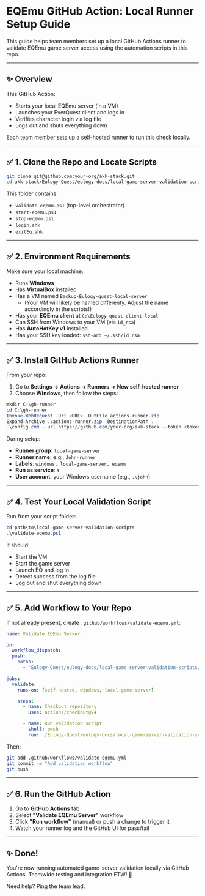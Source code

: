 # EQEmu GitHub Action: Local Runner Setup Guide

This guide helps team members set up a local GitHub Actions runner to validate EQEmu game server access using the automation scripts in this repo.

---

## ✨ Overview
This GitHub Action:
- Starts your local EQEmu server (in a VM)
- Launches your EverQuest client and logs in
- Verifies character login via log file
- Logs out and shuts everything down

Each team member sets up a self-hosted runner to run this check locally.

---

## ✅ 1. Clone the Repo and Locate Scripts

```bash
git clone git@github.com:your-org/akk-stack.git
cd akk-stack/Eulogy-Quest/eulogy-docs/local-game-server-validation-scripts
```

This folder contains:
- `validate-eqemu.ps1` (top-level orchestrator)
- `start-eqemu.ps1`
- `stop-eqemu.ps1`
- `login.ahk`
- `exitEq.ahk`

---

## ✅ 2. Environment Requirements

Make sure your local machine:
- Runs **Windows**
- Has **VirtualBox** installed
- Has a VM named `Backup-Eulogy-quest-local-server`
  - (Your VM will likely be named differenty. Adjust the name accordingly in the scripts!)
- Has your **EQEmu client** at `C:\Eulogy-quest-client-local`
- Can SSH from Windows to your VM (via `id_rsa`)
- Has **AutoHotKey v1** installed
- Has your SSH key loaded: `ssh-add ~/.ssh/id_rsa`

---

## ✅ 3. Install GitHub Actions Runner

From your repo:
1. Go to **Settings → Actions → Runners → New self-hosted runner**
2. Choose **Windows**, then follow the steps:

```powershell
mkdir C:\gh-runner
cd C:\gh-runner
Invoke-WebRequest -Uri <URL> -OutFile actions-runner.zip
Expand-Archive .\actions-runner.zip -DestinationPath .
.\config.cmd --url https://github.com/your-org/akk-stack --token <token>
```

During setup:
- **Runner group**: `local-game-server`
- **Runner name**: e.g., `John-runner`
- **Labels**: `windows, local-game-server, eqemu`
- **Run as service**: `Y`
- **User account**: your Windows username (e.g., `.\john`)

---

## ✅ 4. Test Your Local Validation Script

Run from your script folder:
```powershell
cd path\to\local-game-server-validation-scripts
.\validate-eqemu.ps1
```

It should:
- Start the VM
- Start the game server
- Launch EQ and log in
- Detect success from the log file
- Log out and shut everything down

---

## ✅ 5. Add Workflow to Your Repo

If not already present, create `.github/workflows/validate-eqemu.yml`:

```yaml
name: Validate EQEmu Server

on:
  workflow_dispatch:
  push:
    paths:
      - 'Eulogy-Quest/eulogy-docs/local-game-server-validation-scripts/**'

jobs:
  validate:
    runs-on: [self-hosted, windows, local-game-server]

    steps:
      - name: Checkout repository
        uses: actions/checkout@v4

      - name: Run validation script
        shell: pwsh
        run: ./Eulogy-Quest/eulogy-docs/local-game-server-validation-scripts/validate-eqemu.ps1
```

Then:
```bash
git add .github/workflows/validate-eqemu.yml
git commit -m "Add validation workflow"
git push
```

---

## ✅ 6. Run the GitHub Action

1. Go to **GitHub Actions** tab
2. Select **"Validate EQEmu Server"** workflow
3. Click **"Run workflow"** (manual) or push a change to trigger it
4. Watch your runner log and the GitHub UI for pass/fail

---

## ✨ Done!
You're now running automated game-server validation locally via GitHub Actions. Teamwide testing and integration FTW! 🚀

Need help? Ping the team lead.

